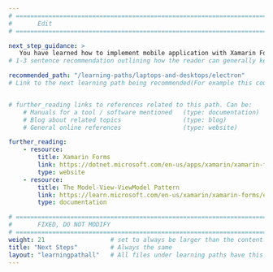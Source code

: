 ```yaml
---
# ================================================================================
#       Edit
# ================================================================================

next_step_guidance: >
   You have learned how to implement mobile application with Xamarin Forms. You might be interested in learning how to use web technologies for creating cross-platform desktop apps.
# 1-3 sentence recommendation outlining how the reader can generally keep learning about these topics, and a specific explanation of why the next step is being recommended.

recommended_path: "/learning-paths/laptops-and-desktops/electron"
# Link to the next learning path being recommended(For example this could be /learning-paths/servers-and-cloud-computing/mongodb).


# further_reading links to references related to this path. Can be:
    # Manuals for a tool / software mentioned   (type: documentation)
    # Blog about related topics                 (type: blog)
    # General online references                 (type: website) 

further_reading:
    - resource:
        title: Xamarin Forms
        link: https://dotnet.microsoft.com/en-us/apps/xamarin/xamarin-forms
        type: website
    - resource:
        title: The Model-View-ViewModel Pattern
        link: https://learn.microsoft.com/en-us/xamarin/xamarin-forms/enterprise-application-patterns/mvvm
        type: documentation   

# ================================================================================
#       FIXED, DO NOT MODIFY
# ================================================================================
weight: 21                  # set to always be larger than the content in this path, and one more than 'review'
title: "Next Steps"         # Always the same
layout: "learningpathall"   # All files under learning paths have this same wrapper
---
```

